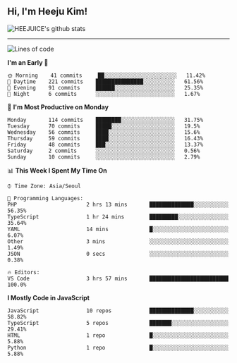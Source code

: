 ## Hi, I'm Heeju Kim!

![HEEJUICE's github stats](https://github-readme-stats.vercel.app/api?username=HEEJUICE&show_icons=true)

---
<!--START_SECTION:waka-->
![Lines of code](https://img.shields.io/badge/From%20Hello%20World%20I%27ve%20Written-20.6%20million%20lines%20of%20code-blue)

**I'm an Early 🐤** 

```text
🌞 Morning    41 commits     ██░░░░░░░░░░░░░░░░░░░░░░░   11.42% 
🌆 Daytime    221 commits    ███████████████░░░░░░░░░░   61.56% 
🌃 Evening    91 commits     ██████░░░░░░░░░░░░░░░░░░░   25.35% 
🌙 Night      6 commits      ░░░░░░░░░░░░░░░░░░░░░░░░░   1.67%

```
📅 **I'm Most Productive on Monday** 

```text
Monday       114 commits    ████████░░░░░░░░░░░░░░░░░   31.75% 
Tuesday      70 commits     █████░░░░░░░░░░░░░░░░░░░░   19.5% 
Wednesday    56 commits     ████░░░░░░░░░░░░░░░░░░░░░   15.6% 
Thursday     59 commits     ████░░░░░░░░░░░░░░░░░░░░░   16.43% 
Friday       48 commits     ███░░░░░░░░░░░░░░░░░░░░░░   13.37% 
Saturday     2 commits      ░░░░░░░░░░░░░░░░░░░░░░░░░   0.56% 
Sunday       10 commits     ░░░░░░░░░░░░░░░░░░░░░░░░░   2.79%

```


📊 **This Week I Spent My Time On** 

```text
⌚︎ Time Zone: Asia/Seoul

💬 Programming Languages: 
PHP                      2 hrs 13 mins       ██████████████░░░░░░░░░░░   56.35% 
TypeScript               1 hr 24 mins        █████████░░░░░░░░░░░░░░░░   35.64% 
YAML                     14 mins             █░░░░░░░░░░░░░░░░░░░░░░░░   6.07% 
Other                    3 mins              ░░░░░░░░░░░░░░░░░░░░░░░░░   1.49% 
JSON                     0 secs              ░░░░░░░░░░░░░░░░░░░░░░░░░   0.38%

🔥 Editors: 
VS Code                  3 hrs 57 mins       █████████████████████████   100.0%

```

**I Mostly Code in JavaScript** 

```text
JavaScript               10 repos            ██████████████░░░░░░░░░░░   58.82% 
TypeScript               5 repos             ███████░░░░░░░░░░░░░░░░░░   29.41% 
HTML                     1 repo              █░░░░░░░░░░░░░░░░░░░░░░░░   5.88% 
Python                   1 repo              █░░░░░░░░░░░░░░░░░░░░░░░░   5.88%

```



<!--END_SECTION:waka-->
